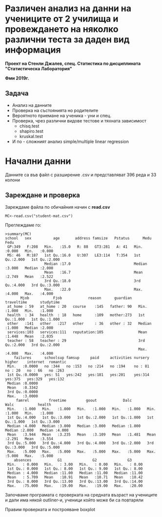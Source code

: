 # **Различен анализ на данни на учениците от 2 училища и провеждането на няколко различни теста за даден вид информация**
**Проект на Стенли Джалев, спец. Статистика по дисциплината "Статистическа Лаборатория"**

**Фми 2019г.**

## Задача
- Анализ на данните
- Проверка на състоянията но родителите
- Вероятното приемане на ученика - уни и спец.
- Проверка, чрез различни видове тестове и тяхната зависимост
  - chisq.test
  - shapiro.test
  - kruskal.test
- И по - сложният анализ simple/multiple linear regression

# Начални данни
Данните са във файл с разширение .csv и представляват 396 реда и 33 колони 
## Зареждане и проверка
Зареждаме файла по обичайния начин с **read.csv**


```
MC<-read.csv("student-mat.csv")
```
Преглеждаме го:

```
>summary(MC)
school   sex          age       address famsize   Pstatus      Medu            Fedu      
 GP:349   F:208   Min.   :15.0   R: 88   GT3:281   A: 41   Min.   :0.000   Min.   :0.000  
 MS: 46   M:187   1st Qu.:16.0   U:307   LE3:114   T:354   1st Qu.:2.000   1st Qu.:2.000  
                  Median :17.0                             Median :3.000   Median :2.000  
                  Mean   :16.7                             Mean   :2.749   Mean   :2.522  
                  3rd Qu.:18.0                             3rd Qu.:4.000   3rd Qu.:3.000  
                  Max.   :22.0                             Max.   :4.000   Max.   :4.000  
       Mjob           Fjob            reason      guardian     traveltime      studytime    
 at_home : 59   at_home : 20   course    :145   father: 90   Min.   :1.000   Min.   :1.000  
 health  : 34   health  : 18   home      :109   mother:273   1st Qu.:1.000   1st Qu.:1.000  
 other   :141   other   :217   other     : 36   other : 32   Median :1.000   Median :2.000  
 services:103   services:111   reputation:105                Mean   :1.448   Mean   :2.035  
 teacher : 58   teacher : 29                                 3rd Qu.:2.000   3rd Qu.:2.000  
                                                             Max.   :4.000   Max.   :4.000  
    failures      schoolsup famsup     paid     activities nursery   higher    internet  romantic 
 Min.   :0.0000   no :344   no :153   no :214   no :194    no : 81   no : 20   no : 66   no :263  
 1st Qu.:0.0000   yes: 51   yes:242   yes:181   yes:201    yes:314   yes:375   yes:329   yes:132  
 Median :0.0000                                                                                   
 Mean   :0.3342                                                                                   
 3rd Qu.:0.0000                                                                                   
 Max.   :3.0000                                                                                   
     famrel         freetime         goout            Dalc            Walc           health     
 Min.   :1.000   Min.   :1.000   Min.   :1.000   Min.   :1.000   Min.   :1.000   Min.   :1.000  
 1st Qu.:4.000   1st Qu.:3.000   1st Qu.:2.000   1st Qu.:1.000   1st Qu.:1.000   1st Qu.:3.000  
 Median :4.000   Median :3.000   Median :3.000   Median :1.000   Median :2.000   Median :4.000  
 Mean   :3.944   Mean   :3.235   Mean   :3.109   Mean   :1.481   Mean   :2.291   Mean   :3.554  
 3rd Qu.:5.000   3rd Qu.:4.000   3rd Qu.:4.000   3rd Qu.:2.000   3rd Qu.:3.000   3rd Qu.:5.000  
 Max.   :5.000   Max.   :5.000   Max.   :5.000   Max.   :5.000   Max.   :5.000   Max.   :5.000  
    absences            G1              G2              G3       
 Min.   : 0.000   Min.   : 3.00   Min.   : 0.00   Min.   : 0.00  
 1st Qu.: 0.000   1st Qu.: 8.00   1st Qu.: 9.00   1st Qu.: 8.00  
 Median : 4.000   Median :11.00   Median :11.00   Median :11.00  
 Mean   : 5.709   Mean   :10.91   Mean   :10.71   Mean   :10.42  
 3rd Qu.: 8.000   3rd Qu.:13.00   3rd Qu.:13.00   3rd Qu.:14.00  
 Max.   :75.000   Max.   :19.00   Max.   :19.00   Max.   :20.00
```
Започваме програмата с проверката на средната възраст на учениците и дали има някой outliner-и, ученици който може би са повтаряли

Правим проверката и построяване boxplot 
